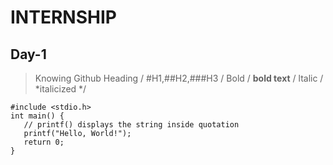 # INTERNSHIP
## Day-1
>Knowing Github
Heading / #H1,##H2,###H3 /
Bold / **bold text** /
ltalic / *italicized */


```
#include <stdio.h>
int main() {
   // printf() displays the string inside quotation
   printf("Hello, World!");
   return 0;
}

```
